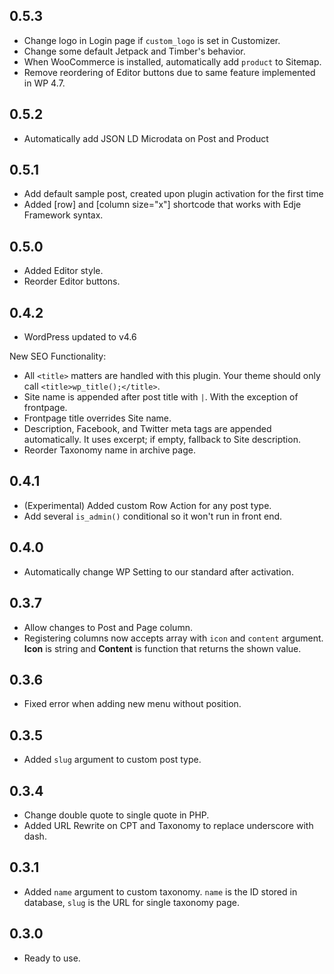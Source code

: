 ## 0.5.3

- Change logo in Login page if `custom_logo` is set in Customizer.
- Change some default Jetpack and Timber's behavior.
- When WooCommerce is installed, automatically add `product` to Sitemap.
- Remove reordering of Editor buttons due to same feature implemented in WP 4.7.

## 0.5.2

- Automatically add JSON LD Microdata on Post and Product

## 0.5.1

- Add default sample post, created upon plugin activation for the first time
- Added [row] and [column size="x"] shortcode that works with Edje Framework syntax.

## 0.5.0

- Added Editor style.
- Reorder Editor buttons.

## 0.4.2

- WordPress updated to v4.6

New SEO Functionality:

- All `<title>` matters are handled with this plugin. Your theme should only call `<title>wp_title();</title>`.
- Site name is appended after post title with `|`. With the exception of frontpage.
- Frontpage title overrides Site name.
- Description, Facebook, and Twitter meta tags are appended automatically. It uses excerpt; if empty, fallback to Site description.
- Reorder Taxonomy name in archive page.

## 0.4.1

- (Experimental) Added custom Row Action for any post type.
- Add several `is_admin()` conditional so it won't run in front end.

## 0.4.0

- Automatically change WP Setting to our standard after activation.

## 0.3.7

- Allow changes to Post and Page column.
- Registering columns now accepts array with `icon` and `content` argument. **Icon** is string and **Content** is function that returns the shown value.

## 0.3.6

- Fixed error when adding new menu without position.

## 0.3.5

- Added `slug` argument to custom post type.

## 0.3.4

- Change double quote to single quote in PHP.
- Added URL Rewrite on CPT and Taxonomy to replace underscore with dash.

## 0.3.1

- Added `name` argument to custom taxonomy. `name` is the ID stored in database, `slug` is the URL for single taxonomy page.

## 0.3.0

- Ready to use.
